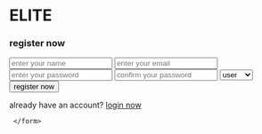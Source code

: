 # ELITE





<!DOCTYPE html>
<html lang="en">
<head>
    <meta charset="UTF-8">
    <meta http-equiv="X-UA-Compatible" content="IE=edge">
    <meta name="viewport" content="width=device-width, initial-scale=1.0">
    <title>LIBRARY</title>
   <!-- font awesome cdn link -->
   <link rel="stylesheet" href="">

   <link rel="stylesheet" href="/EL.CSS">


</head>
<body>
     
<div class="form-container">
     <form action="" method="post">
        <h3>register now</h3>
        <input type="text" name="name" placeholder="enter your name" required class="box">
        <input type="email"  name="email" placeholder="enter your email"  required class="box">
        <input type="password" name="password" placeholder="enter your password"  required class="box">
        <input type="cpassword" name="cpassword" placeholder="confirm your password" required class="box">
         <select name="user_type" class="box">
            <option value="user">user</option>
            <option value="admin">admin</option>
         </select>
          <input type="submit" name="submit" value="register now" class="btn">
          <p>already have an account?  <a href="login.php">login now</a></p>

     </form>
</div>

</body>
</html>

